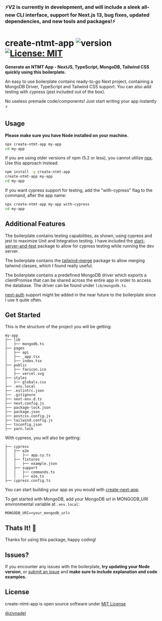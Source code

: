 ### ⚡V2 is currently in development, and will include a sleek all-new CLI interface, support for Next.js 13, bug fixes, updated dependencies, and new tools    and packages!⚡

# create-ntmt-app ![version](https://img.shields.io/badge/version-1.0.0-blue) [![License: MIT](https://img.shields.io/badge/License-MIT-yellow.svg)](https://opensource.org/licenses/MIT)

**Generate an NTMT App - NextJS, TypeScript, MongoDB, Tailwind CSS quickly using this boilerplate.**

An easy to use boilerplate contains ready-to-go Next project, containing a MongoDB Driver, TypeScript and Tailwind CSS support.
You can also add testing with cypress (jest included out of the box).

No useless premade code/components! Just start writing your app instantly ⚡

## Usage

**Please make sure you have Node installed on your machine.**
```sh
npx create-ntmt-app my-app
cd my-app
```

If you are using older versions of npm (5.2 or less), you cannot utilize [npx](https://medium.com/@maybekatz/introducing-npx-an-npm-package-runner-55f7d4bd282b).
Use this approach instead:

```sh
npm install -g create-ntmt-app
create-ntmt-app my-app
cd my-app
```

If you want cypress support for testing, add the "with-cypress" flag to the command, after the app name:
```sh
npx create-ntmt-app my-app with-cypress
cd my-app
```

## Additional Features
The boilerplate contains testing capabilities, as shown, using cypress and jest to maximize Unit and Integration testing. I have included the [start-server-and-test](https://github.com/bahmutov/start-server-and-test) package to allow for cypress testing while running the dev server.

The boilerplate contains the [tailwind-merge](https://github.com/dcastil/tailwind-merge) package to allow merging tailwind classes, which I found really useful.

The boilerplate contains a predefined MongoDB driver which exports a clientPromise that can be shared across the entire app in order to access the database. The driver can be found under `lib/mongodb.ts`.

[next-auth](https://next-auth.js.org/) support might be added in the near future to the boilerplate since I use it quite often.

## Get Started
This is the structure of the project you will be getting:

```
my-app
├── lib
│   ├── mongodb.ts
├── pages
│   ├── api
│   ├── _app.tsx
│   ├── index.tsx
├── public
│   ├── favicon.ico
│   ├── vercel.svg
├── styles
│   ├── globals.css
├── .env.local
├── .eslintrc.json
├── .gitignore
├── next-env.d.ts
├── next.config.js
├── package-lock.json
├── package.json
├── postcss.config.js
├── tailwind.config.js
├── tsconfig.json
├── yarn.lock
```

With cypress, you will also be getting:
```
├── cypress
│   ├── e2e
│   │   ├── app.cy.ts
│   ├── fixtures
│   │   ├── example.json
│   ├── support
│   │   ├── commands.ts
│   │   ├── e2e.ts
├── cypress.config.ts
```

You can start building your app as you would with [create-next-app](https://nextjs.org/docs/api-reference/create-next-app).

To get started with MongoDB, add your MongoDB url in MONGODB_URI environmental variable at `.env.local`:
```
MONGODB_URI=<your_mongodb_url>
```

## Thats It! 👊
Thanks for using this package, happy coding!

## Issues?
If you encounter any issues with the boilerplate, **try updating your Node version**, or [submit an issue](https://github.com/zivnadel/create-ntmt-app/issues/new) and **make sure to include explanation and code examples.**

## License
create-ntmt-app is open source software under [MIT License](https://github.com/zivnadel/create-ntmt-app/blob/master/LICENSE.md)

[@zivnadel](https://github.com/zivnadel)
